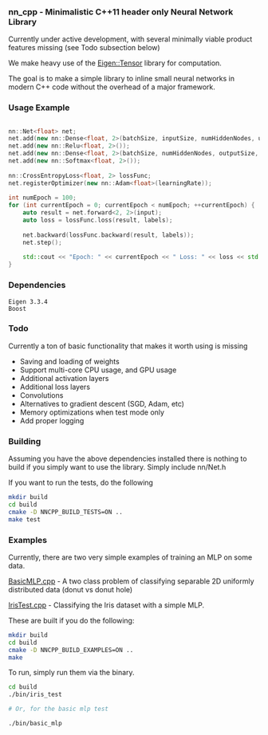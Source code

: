 ### nn_cpp - Minimalistic C++11 header only Neural Network Library

Currently under active development, with several minimally viable product features missing (see Todo subsection below)

We make heavy use of the [Eigen::Tensor](https://bitbucket.org/eigen/eigen/src/default/unsupported/Eigen/CXX11/src/Tensor/README.md) library for computation.

The goal is to make a simple library to inline small neural networks in modern C++ code without the overhead of a major framework.

### Usage Example

```c++

nn::Net<float> net;
net.add(new nn::Dense<float, 2>(batchSize, inputSize, numHiddenNodes, useBias));
net.add(new nn::Relu<float, 2>());
net.add(new nn::Dense<float, 2>(batchSize, numHiddenNodes, outputSize, useBias));
net.add(new nn::Softmax<float, 2>());
 
nn::CrossEntropyLoss<float, 2> lossFunc;
net.registerOptimizer(new nn::Adam<float>(learningRate));
 
int numEpoch = 100;
for (int currentEpoch = 0; currentEpoch < numEpoch; ++currentEpoch) {
    auto result = net.forward<2, 2>(input);
    auto loss = lossFunc.loss(result, labels);
    
    net.backward(lossFunc.backward(result, labels));
    net.step();
    
    std::cout << "Epoch: " << currentEpoch << " Loss: " << loss << std::endl;
}
```

### Dependencies

```
Eigen 3.3.4
Boost
```

### Todo
Currently a ton of basic functionality that makes it worth using is missing

- Saving and loading of weights
- Support multi-core CPU usage, and GPU usage
- Additional activation layers
- Additional loss layers
- Convolutions
- Alternatives to gradient descent (SGD, Adam, etc)
- Memory optimizations when test mode only
- Add proper logging


### Building
Assuming you have the above dependencies installed there is nothing to build if you simply want to use the library. Simply include nn/Net.h

If you want to run the tests, do the following

```bash
mkdir build
cd build
cmake -D NNCPP_BUILD_TESTS=ON ..
make test
```

### Examples
Currently, there are two very simple examples of training an MLP on some data.

[BasicMLP.cpp](./examples/BasicMLP.cpp) - A two class problem of classifying separable 2D uniformly distributed data (donut vs donut hole)

[IrisTest.cpp](./examples/IrisTest.cpp) - Classifying the Iris dataset with a simple MLP.

These are built if you do the following:

```bash
mkdir build
cd build
cmake -D NNCPP_BUILD_EXAMPLES=ON ..
make
```

To run, simply run them via the binary.

```bash
cd build
./bin/iris_test

# Or, for the basic mlp test

./bin/basic_mlp
```